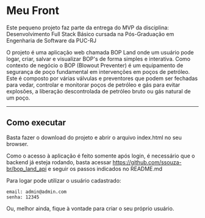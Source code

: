 # Meu Front

Este pequeno projeto faz parte da entrega do MVP da disciplina:  Desenvolvimento Full Stack Básico cursada na Pós-Graduação em Engenharia de Software da PUC-RJ 

O projeto é uma aplicação web chamada BOP Land onde um usuário pode logar, criar, salvar e visualizar BOP's de forma simples e interativa. Como contexto de negócio o BOP (Blowout Preventer) é um equipamento de segurança de poço fundamental em intervenções em poços de petróleo. Este é composto por várias válvulas e preventores que podem ser fechadas para vedar, controlar e monitorar poços de petróleo e gás para evitar explosões, a liberação descontrolada de petróleo bruto ou gás natural de um poço.

---
## Como executar

Basta fazer o download do projeto e abrir o arquivo index.html no seu browser.

Como o acesso à aplicação é feito somente após login, é necessário que o backend já esteja rodando, basta acessar https://github.com/ssouza-br/bop_land_api e seguir os passos indicados no README.md

Para logar pode utilizar o usuário cadastrado: 
```
email: admin@admin.com
senha: 12345
```
Ou, melhor ainda, fique à vontade para criar o seu próprio usuário.
